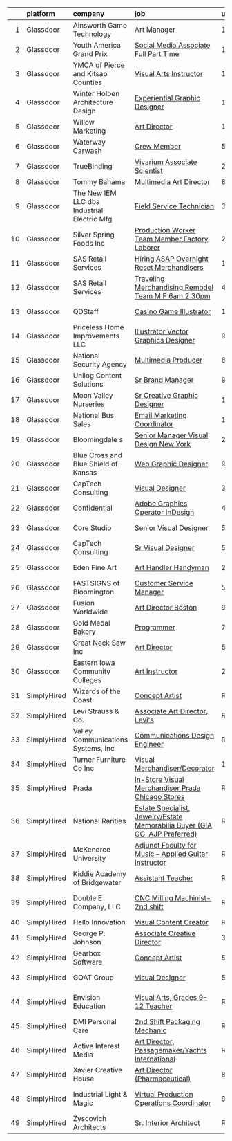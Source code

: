 

|    | platform    | company                                     | job                                                                                                                                                                                                                                                                                                                                                                                                                                                                                                                                                                                                                                                                                                                                                                                                                                                                                                                                                                                                                                                                                                                                                                                                                                                                                                                                                                                                                                                       | update_time   | location             |
|---:|:------------|:--------------------------------------------|:----------------------------------------------------------------------------------------------------------------------------------------------------------------------------------------------------------------------------------------------------------------------------------------------------------------------------------------------------------------------------------------------------------------------------------------------------------------------------------------------------------------------------------------------------------------------------------------------------------------------------------------------------------------------------------------------------------------------------------------------------------------------------------------------------------------------------------------------------------------------------------------------------------------------------------------------------------------------------------------------------------------------------------------------------------------------------------------------------------------------------------------------------------------------------------------------------------------------------------------------------------------------------------------------------------------------------------------------------------------------------------------------------------------------------------------------------------|:--------------|:---------------------|
|  1 | Glassdoor   | Ainsworth Game Technology                   | [Art Manager](https://www.glassdoor.com/partner/jobListing.htm?pos=103&ao=1110586&s=58&guid=000001820aeeab83821858e387090acb&src=GD_JOB_AD&t=SR&vt=w&ea=1&cs=1_9547a271&cb=1658040790353&jobListingId=1008008379888&cpc=C433947A107EB3A8&jrtk=3-0-1g85etau5klts801-1g85etaumii3l800-3041780d8c4a759a--6NYlbfkN0AhTaXticpO8D1EV9nGWUa2G9Nr_0uERllJkF2KKfHsNMFYg--v0VBa2EVlVO6ddzlRkD_7hgd54S8HmQI2qOUz3oheMUKKdOPuQ7QA3r2ukv7GcByo6VXxe4ufa5oGFt011b5jPUZsbu73G3HJR8dwOXPPNYBv4wslUwhKCTnl7gNtUDNRJchKfiWppPddxnkqaXx_tFms0TXkZVgY_2KoeqVBSwWE8mnVgZTzqoV5UVdCdKYxNj7bDxA875qH52HFSdsvlKWGEdLQUgUafyiV0TC4WbF_FsJs_kRsv9YKjElQmlrOHD1g7HedQtrgCw9tnnBYuLsz5yR-8MUaaQF_8fiYgzTxt7VhrzleswhT3JFa9f_hEj9kcoh6nJTMHl_G4tfSMy5gmQ7E-BGepNr9fkqk-LFHuiFh61B3vBDRt8vPv2TQN8r9Zt4r6kpCuKFtr2NThwZVUH00eyJ8T_z4VcUny9RI6uyRIGS57P6EqgBw5Ybvq41yFIo-htxmPEgWbcqR0pScTA%3D%3D)                                                                                                                                                                                                                                                                                                                                                                                                                                                                                                                                                                                        | 1d            | Las Vegas, NV        |
|  2 | Glassdoor   | Youth America Grand Prix                    | [Social Media Associate   Full Part Time](https://www.glassdoor.com/partner/jobListing.htm?pos=112&ao=1110586&s=58&guid=000001820aeeab83821858e387090acb&src=GD_JOB_AD&t=SR&vt=w&ea=1&cs=1_fb79a2fe&cb=1658040790355&jobListingId=1008008199408&cpc=7F6F94E2229B3AB5&jrtk=3-0-1g85etau5klts801-1g85etaumii3l800-669cf94dd293ec63--6NYlbfkN0DAwgduWqBP7ymGN-lTADpinz2i-23XbRAyg5ywqS-MDfYRIU0B2snNpB2OAXrUbebEcPjp_LUNcVPhPIgrw6r6Bmbg-t8B1VZm_0IBFhkx29aUFrmTZJ6bjBTs8DKuf8s5J3l9X2chcFPHeIWx7mxUrrO2QoMvCLWTMtKyc8iaz1YBlmUU4ewE9ckQ1XkHRdfgb7iVCHl4F8P1lOBWZDo20gLv4nC9LOhxH3xRtofhifh0DHTkJMt6TX3e-qRzu0V926bm0nANG0lkkAoi7RmngD7BNxw7oHKZMbVhJrRmAdM-T3M2MbMFiSkZHmJFRGV4WBukdRZ-b2UYQ-nEQ0f7tyMT3jgX8E8kRxKMWVgkR4Nc9mRbOLjKzRWUcLiz5x89IH5lCWIoRsYxjHnSwEgPw4ZS6yXk8ur5VV7hHt_GO9E2QlqP73qJhwg4ltfPYNOw25A0NN-DQQzAKGsL8xHNqbO4QGg0mQ4EwzvElsaiCBF1VZFsp9d3XTimgvdV_88%3D)                                                                                                                                                                                                                                                                                                                                                                                                                                                                                                                                                                          | 1d            | Remote               |
|  3 | Glassdoor   | YMCA of Pierce and Kitsap Counties          | [Visual Arts Instructor](https://www.glassdoor.com/partner/jobListing.htm?pos=130&ao=1110586&s=58&guid=000001820aeeab83821858e387090acb&src=GD_JOB_AD&t=SR&vt=w&ea=1&cs=1_c6b6cbfa&cb=1658040790356&jobListingId=1008008833189&cpc=5FEB1BEB8E14EF52&jrtk=3-0-1g85etau5klts801-1g85etaumii3l800-07c9732f814afbca--6NYlbfkN0C_Zhr5pT0zYOvLurlk_0vtSsrfZGmCqgoPvWX5PeIRftnf9WDQdl5A2ubwzHCMjSddw0z_CjThuETl91cGps8e193B1Q68gcpf0wlNAvZkj6oeTdEPETlhuOa9c7A2LpxLSTPVyz_-yJ6LDRnvT39-VhHXevinucm_kKaKKStABMYitGqbuTBuBU6tVsWhwst4IsGRlzX9pgrjeuVynsb59n1fSWaTCbXs6rK7BPlsc2ljhvTGQ_hCC8mv2o2-utFRWxNWW-okEWvCj9zjjGK1ws_aUK7sVJHjFucinshNLB5ySRdY3FhOIQ4PGYbYVJhFk7mlCDkl_5aG6GSJrShO2oA6EteffpuU86_oHmeoKVkIVTHHCqtmjKOM65XEdjlWleJ6_Dnfxbe1IHshLRXRzqJl-6ZrrXP293av4d0faySzKUKrISnOMhim1abvEUEHp9BkizhPcb2vqMuRogaaVl2xBb1Sf23Nm2C8wDDvS37I6Ad-elezDI2S1J7mo6I%3D)                                                                                                                                                                                                                                                                                                                                                                                                                                                                                                                                                                                           | 1d            | Sumner, WA           |
|  4 | Glassdoor   | Winter Holben Architecture   Design         | [Experiential Graphic Designer](https://www.glassdoor.com/partner/jobListing.htm?pos=122&ao=1110586&s=58&guid=000001820aeeab83821858e387090acb&src=GD_JOB_AD&t=SR&vt=w&ea=1&cs=1_920232e3&cb=1658040790355&jobListingId=1008007939737&cpc=F4EED0218A761C36&jrtk=3-0-1g85etau5klts801-1g85etaumii3l800-7533a7de50abdb8d--6NYlbfkN0D9WMuHyiUFRAVMw1vLb9mgfRMEuOrfRtKWHTw0J5TN7iSKJUY5pXAqhTZVih5QvTBCVu0gudC-AyRxMoVKMBCKILS4UVqwaUvznjP7OZ-xIqYT1P5laE94P7I490BgUA4ShgKyP-N1lvatgl1PBSlcSFxr57yeaBThktCu2K62TgU-b0K39lsgXeVKdPgHe4kffrQjTB-YnRzgylEZ9CbCk3zm8rYyvwAD2C4M9XvaKiPQVoXvm7T8d2LbY-l25955sp0GM89VnWUYcMQPv9GrdwiLCQv4hZn3IrOqMc5eyybTW_7mnD9C5JNKFVpT3dcvJVMyOhqPV2A_RpNDCNQ96I8juLPk2LVaj_mA5HmMzfvnMAxek5Jrdb49E_EOMemz_L_i1U2H2d5aZ9hVZ2-UGWoC6bl1sQg-0PVeAYAzTE6cqaOSR7_lrc_kt41V8SONdmZPFq42bw4nbuSSEsjhfgXgUAOWzX_WjuOunzdTc2hw5qRfCtgO3EAGUR6Id1k%3D)                                                                                                                                                                                                                                                                                                                                                                                                                                                                                                                                                                                    | 1d            | Kittery, ME          |
|  5 | Glassdoor   | Willow Marketing                            | [Art Director](https://www.glassdoor.com/partner/jobListing.htm?pos=111&ao=1110586&s=58&guid=000001820aeeab83821858e387090acb&src=GD_JOB_AD&t=SR&vt=w&ea=1&cs=1_25f80721&cb=1658040790354&jobListingId=1008008789038&cpc=26740BCDE5E48596&jrtk=3-0-1g85etau5klts801-1g85etaumii3l800-e1c5bec82fe9e993--6NYlbfkN0DLWr0FuvwmpNY589ecXM0wpB-l41nBtAe9mv-PvJGiqcWIKxRZcsdqV98oFXn7VmhN4ppTQWigBbFTlPMGfmSvnWgHnXfpG5uzsFdn0Y-1s1SzATcKuwwF6fgegHazqgdTHPotK7A0Ot1B7aKWyeySaX-H6avxwXV1wt3Q3BB33mh3tgLsWY8NE_zXjgz5xW-5u3kLxUj9K4RQVKgKY-Goke39NBMMoAUHkXHRvzu2PI4eV-GVgSABmJLpRBUz7U-ZqeZCwiLyL-DSvIfCVSvcyuB3SRq7IfUk_vbtbLTPTTVn_lU0uYQkg5tHomqrKjObHWVKqWOaPEXKDRce1l7AivOhRgY1sneLLaeegRZpJ19OFz5CgwpL9rfNSsYDQEBBta2xor__tYsJ0kdf0GZmQqgh3eyu5LBe0wkt5bkDRIzhal-0PgycuS4EQAm5tlQoVD9zO3Pg_t_SxcwjkllguYujIGOAMScGLqjYHutd41eGINCNR19zvWdh_x303Yw%3D)                                                                                                                                                                                                                                                                                                                                                                                                                                                                                                                                                                                                     | 1d            | Indianapolis, IN     |
|  6 | Glassdoor   | Waterway Carwash                            | [Crew Member](https://www.glassdoor.com/partner/jobListing.htm?pos=113&ao=1110586&s=58&guid=000001820aeeab83821858e387090acb&src=GD_JOB_AD&t=SR&vt=w&cs=1_c7c11e76&cb=1658040790354&jobListingId=1007997444840&cpc=61E17551093C17CB&jrtk=3-0-1g85etau5klts801-1g85etaumii3l800-9af3de5928546a8b--6NYlbfkN0D8O-H_wUvDZzcT664clKWU_YBfYT-A9tKBwOCfBRnV_8DTLOHWVafLg9R7OkzFYtRLhW_IBRsEpIGZG4ItaJ5knATdlmAIHEcttB1YPcAP2-gptM4dRNTuvJWOaaU8QTipJf9_f_hYyTtAC8DPdd81XOwm5_I_XN1gFuS52fjtjelvc-wFCVxe7fsg-bdBTJGamDvSNyzSQZJHGFtu075gz0xKKF_5_3_1cCc8pPhJdz-wD592FkQitBFMdamt2SJ5r7815u9NhQao6ja6nydi28MEJsEDyTt8ZybHJlSbw2vlMW5AWljqX1ahJRxZWUsqHIPsqvS0JZOunlFkTgh4GN6S8kwpRWixitjBY4FwHixo_RR6M3TrjR0nWraTST9byBVTEZB9xVirYrpmyOyJiVPuQNpL5fOwfyNKav45yQHrVlJGRgmuyY59LQvYoqy9-a57ocIAvNtAn1i4qdZE)                                                                                                                                                                                                                                                                                                                                                                                                                                                                                                                                                                                                                                                         | 5d            | Denver, CO           |
|  7 | Glassdoor   | TrueBinding                                 | [Vivarium Associate Scientist](https://www.glassdoor.com/partner/jobListing.htm?pos=109&ao=1110586&s=58&guid=000001820aeeab83821858e387090acb&src=GD_JOB_AD&t=SR&vt=w&ea=1&cs=1_9bbcbf4c&cb=1658040790354&jobListingId=1008005674389&cpc=20E46BB5786CE82A&jrtk=3-0-1g85etau5klts801-1g85etaumii3l800-3e03d2370179f526--6NYlbfkN0Bi-g4OEguhQEx4pjzkmulzkFDPdVMQm6g82nLRMcVRUCP1A29PFGK436SLjk-jx84KHE2YF5cnfvJPCxwMcaSITG4vZ94ebUNa_orFD94Ha_SfI0w8hZn2NSQG52MIIFHcW5eZ3Aj1_SFbCBR-_GvfWSQdMZHLojiec1uXNq4xXl8fS2CiMHjQUAPNo841GnJ9vRxlcwlnWrOoWYibydZweu8Gn2guvDiXqfle1l404gbmPFCCq3Kq9hUZfO7ezn280XVy-CG_jIeDu27GezCRzikT2Jxi4pT_4NwuLBZuMwNB2OExkxQqo5B_dptIZDGtG_4GVkUcMKqykuN03TW3usCAYYCGijCNzExOMUeEgVK0fad3qrkGF4Hhn56r-v3gLfnOtpdjloGTBJJHZdVmrp7nh2ZlMdESZgMktM90VuU9TwfxDl-xej5C4Yj84HXS3SxrqVUFtTsWlKxTwBFmkEpXxXuHHdrms3G_8QLb4PTUTabztgfUfX78sPDJI5IGKbrrxKrCtw%3D%3D)                                                                                                                                                                                                                                                                                                                                                                                                                                                                                                                                                                       | 2d            | Foster City, CA      |
|  8 | Glassdoor   | Tommy Bahama                                | [Multimedia Art Director](https://www.glassdoor.com/partner/jobListing.htm?pos=116&ao=1110586&s=58&guid=000001820aeeab83821858e387090acb&src=GD_JOB_AD&t=SR&vt=w&ea=1&cs=1_380bfb8c&cb=1658040790355&jobListingId=1007993033852&cpc=F5E96E35A1725171&jrtk=3-0-1g85etau5klts801-1g85etaumii3l800-788440ca9ee97211--6NYlbfkN0D_0J8LWFla8zJ9doFfAnwErLHU3tLe83KczdaS8_YNcz7eU9T8jjKKjsm7KOB-3gPR--a9UoLJZ2ejhuz3j4bNNav_tc5LH5FW8msRaL8UqBkz-aoNDOi_PIa6oXjH5FsE0WJtnbPXQryl63cucAAOYl9Pujt58ynqAQq3Zv6BfjC7zF4o7RcGX4yOkdlYkC5ljFIDQ7Zfxmc_ewgHEq0l20b_NQJdPEpPO78eovE32Y9g_1222RYlet41lZp8jxAQWCHVoUrh4vUdJHz0zikA6ho1D0-3V8GILRTv59HFn2G7j5nnPqoDE6ajjuBeUqPxYf3Gf951PHaOT4rZ5WgocK_TvcXOmtHhwYFUM2wbHHyvF4z3svDxxxRAQCjajMy9IHuyW9FkQB3DWAVUStCYfvXglT0OKw6iAQWu2EM2GnTLdP-rxT-ZKXQUitYfJ4QdsjRc9Pb2BxjbgmbdswahOIVNy2Rjgibhp-zLFKcT0FLn6yF950LMn2TcrruzB0mMw0zDvrKR_A%3D%3D)                                                                                                                                                                                                                                                                                                                                                                                                                                                                                                                                                                            | 8d            | Seattle, WA          |
|  9 | Glassdoor   | The New IEM LLC dba Industrial Electric Mfg | [Field Service Technician](https://www.glassdoor.com/partner/jobListing.htm?pos=115&ao=1110586&s=58&guid=000001820aeeab83821858e387090acb&src=GD_JOB_AD&t=SR&vt=w&ea=1&cs=1_e3b83c17&cb=1658040790355&jobListingId=1008003191824&cpc=923E3B470662C757&jrtk=3-0-1g85etau5klts801-1g85etaumii3l800-da9beb21a7f0c7f7--6NYlbfkN0BdDHiSlq2TKVYTvK036ioTcRDjelCKzvFOpLFiF--0iXrCtLHoAIe2aXbDUaAniWK29_uLJHz0jVpt9whyXEZ_-rzcEkdfrZ4Ek_2kQLlmgTyqW0-2GypdobL_uzwrcPkWMHdu4hV_02dShhCypT08n_vWvSjdpj_A_g_BPuqZP0Pc5z8X-6ede5u5m8t8qjiqGMZmBPQJGykJsQRCusBStj1XfvHXCmRU7e-ZFHYljyKkh2vNpe-nuZTCZ-iaFZ88Y5Tzii7XcQxhBoOFtCazEa7jd-jc0baeNk73s-aTvYJGbClT7_dg4A6bIO5_EXD2K25ghXogRO2MzhkQ1OnWyQXYFlAxeioXYQm_zS8mSwL5geGsSbhvDFDbWLxypl-Qo6irr2cReBJ2kjC6k8Ysavg_0t6CNvj_Ai9igpFhbvJccU_NeNlj6bjhP9kWrcv-LIHMb6Da89ZL22pzyucs81Uej9nVa4QE6Faitsbe4mdHoFbO4kw64m1Dia9TCxyZlt9jwntrQA%3D%3D)                                                                                                                                                                                                                                                                                                                                                                                                                                                                                                                                                                           | 3d            | Sterling, VA         |
| 10 | Glassdoor   | Silver Spring Foods Inc                     | [Production Worker Team Member Factory Laborer](https://www.glassdoor.com/partner/jobListing.htm?pos=126&ao=1110586&s=58&guid=000001820aeeab83821858e387090acb&src=GD_JOB_AD&t=SR&vt=w&ea=1&cs=1_d0785200&cb=1658040790356&jobListingId=1008006541112&cpc=6945AE2F4B03E059&jrtk=3-0-1g85etau5klts801-1g85etaumii3l800-cd0a6d56a7a1d63e--6NYlbfkN0CKUwzn5SS-P0oI-fxdtIPsR-CRXvqTpcCKj4n4EBKCjmydS4ajjoaQ9I1wTebDzF0a3jmazvHqJIZTzsJVf-XwpyHEzL_CHlLWNRDML2bd1yhqnhkzN7jazW8nxaybjk1i_sKv6WydjNdKEKhNCqsaDGTKOgAFFm-9hsUt47Vmppog0tzzOOAlRg2W6jk_jmznY8itYPgpvpFtse_nDT4zlemEUcQHyn_KEb8RKEgFchXU8rZKscFdEZtN3lRX2O2cjnURbn16nIPWitoH4r65ZUNQpll3yIr_c2m1CsnJ_HQLPL-5LMqARMEY4llNrvLlFkbubpKz9YlwY-lGJnim_DI6EPlwVLcWBd3IVNUWWa3cQKvTHPprCVjs82TSiP7FjyrBKOtOWM3CiO1Jd1bDLznedagBmGiXAusW-du--JcyVnYBci8bHZ4nlwk3i4VA69NzHK8GpClk5F6_W30gr04dXOWxVNgFaqIhx9TjdD3hcEMIbpbhaw2ZA6Pj0lAMN8W7j3I1WH8Y9Q2Klj2GOd8nL1KU6pd9UpSqsIAnzFB7Dgnqfl8GQKjUSLVmPCStP_iUfCufTn7xvNfWvCQQ8UXNKG92iIQmmMmoXey0eg%3D%3D)                                                                                                                                                                                                                                                                                                                                                                                                                                                      | 2d            | Eau Claire, WI       |
| 11 | Glassdoor   | SAS Retail Services                         | [Hiring ASAP  Overnight Reset Merchandisers ](https://www.glassdoor.com/partner/jobListing.htm?pos=129&ao=1110586&s=58&guid=000001820aeeab83821858e387090acb&src=GD_JOB_AD&t=SR&vt=w&ea=1&cs=1_1b5465f7&cb=1658040790356&jobListingId=1008009034812&cpc=ACAF1607C5C1E404&jrtk=3-0-1g85etau5klts801-1g85etaumii3l800-2946aae0659a38cb--6NYlbfkN0CQzBVlL-_S2-4_8H9JZKVxYwIQBEeV1NOJ5l8B7VNgi5PaMOrdDFq_15wQqYGG1Uc80eGMoH6lKvUW3XJCEx22YFlvVUt0zlWplNVVvGGbgSxFV2agJ6y2p9jwmOg7G9DJUL4eM9uP5578SOyH1LO756HmwzGMY3axHYzjlwJic-lHgpzllFLBd6YAwACZOQx8fqeB79WRpQv4AtyXfrY_zXNB4hT3-1fQWpGts8YUtn-wSmJ0fqxlhRN8VRtTSsbcH9YQFNeFKiZp08Qy-2K_DdnfabsEeKbS0D8r2HPXUHLQnts8Bpn7QmPrUhoBprjL9qqy2M9WniE7ZGq1zYECSnrvhKkD1Ia-VnvLeZ5-xommqSFLO_6c48A0JxNfP1_AfceFARecgDL11cgmSAQPBbXtQAA42Y1IijYDJUYo24OXwlnZg9CDXUNNzGIJx5yWzSMWw-JJhop9oGeM-VSylt1HdMAISHBy-GO-tz6VW7gBcqSCWZp3hCHxgrYvWUHbpTwhiJFtow%3D%3D)                                                                                                                                                                                                                                                                                                                                                                                                                                                                                                                                                        | 1d            | Huntington Beach, CA |
| 12 | Glassdoor   | SAS Retail Services                         | [Traveling Merchandising Remodel Team M F 6am 2 30pm](https://www.glassdoor.com/partner/jobListing.htm?pos=120&ao=1110586&s=58&guid=000001820aeeab83821858e387090acb&src=GD_JOB_AD&t=SR&vt=w&ea=1&cs=1_da767549&cb=1658040790355&jobListingId=1008000501323&cpc=6BBECBC74F3AC36E&jrtk=3-0-1g85etau5klts801-1g85etaumii3l800-2cbd00e927ff029a--6NYlbfkN0CQzBVlL-_S2-4_8H9JZKVxYwIQBEeV1NOJ5l8B7VNgi82n_aqAWjy3wJJfcKwvJ2ZwiK6V_jTcvUIT_x3jHD7tem8mGFET3IFUnTZQE277gZpivskQ_PwH6-O6C5vfuBsaAr47BXFTLOcTDcFrCSlltks_fFm9W-B3n84RhxueXDHOv4SPe8-wSjlStPuBquIVLi2d6hK3CLEumUZlaMZ4a1iqr7_OHvg4TWs7IZ9HFb7DUnpCWlOGRUJHjtpC2nZxPXFU0yHszhie0zlqgUIJmFHDIgNEENEa8u2xrbYbta0ENUp5jHiD9Ta5Y_2DwIZCtx1IfToXy7JSdHsI943Yr_PnivgXKF00CtFk_lrEVi9Do8YhO2w7lx4PWQmQe28omKBhcDAPnFJjg337WweDPnymOta6HN6VI9-X7hk9zIGNPq-4DCb8VP6XO-S8NkoxNrBQOoAcQvD7czK47i7LfkmmW_lQBONnjRMurV9CbipaywcKBdf9w9CpPVU5hF7ZyiHJxaCh-WSs0ITkwaIsTrQDzrm0uewg9G2wD1JvCO4tMomQMrIL)                                                                                                                                                                                                                                                                                                                                                                                                                                                                                                            | 4d            | Saint Louis, MO      |
| 13 | Glassdoor   | QDStaff                                     | [Casino Game Illustrator](https://www.glassdoor.com/partner/jobListing.htm?pos=127&ao=1110586&s=58&guid=000001820aeeab83821858e387090acb&src=GD_JOB_AD&t=SR&vt=w&ea=1&cs=1_7c38ac97&cb=1658040790356&jobListingId=1007979465017&cpc=D2F1DE17EE1F43B9&jrtk=3-0-1g85etau5klts801-1g85etaumii3l800-7b5571057083f71e--6NYlbfkN0BK9GXDcakwdiqmeo8o-2GvkYnmPkq7xevAHdeF_847qkpPJo8-WyfGxHsHPe4cA6EI7EtJnTtXxg2G6TxjzkWSjN-_eoC0CQqc2RAq2MV5g6TovBKQDk7CcqvV3amJm8rIfBPyOGl_nc6LyWzqcbr5tu7ooFcLrIX_cxWhA8bZqCmVqt4J3dHYAGd46qJejN6gs4thIiDgrIynIYHXGe4A4Ef5xRGkxjlAMn6yZrEn4mS9I9SVEdyDgT8_5fii6oiT5eKmUccSQTlPP_Ghr-pB2WKfMlksiQi1Ffi8XG9eHyFR4viKGPFmNe0wxkcrhtGhGVc9blCKiXWOLtv4Oi35wWsLvk_EHI_etP3wCUCnlAmq3Pacx-S7ynasoY5IN0MXHldPM3Z-ogRKg-LnakaCLQikcqWohCK3OEgsrNiDzl0IIP0AoOmM0GFXOQWNm5W9mrJRVgTnanLRlufObgPrvEyjEk84DDF_efy0e2h1Mg%3D%3D)                                                                                                                                                                                                                                                                                                                                                                                                                                                                                                                                                                                                            | 13d           | Escondido, CA        |
| 14 | Glassdoor   | Priceless Home Improvements  LLC            | [Illustrator   Vector Graphics Designer](https://www.glassdoor.com/partner/jobListing.htm?pos=128&ao=1110586&s=58&guid=000001820aeeab83821858e387090acb&src=GD_JOB_AD&t=SR&vt=w&ea=1&cs=1_9e8c8ff5&cb=1658040790356&jobListingId=1007990351779&cpc=01657B10174A43CF&jrtk=3-0-1g85etau5klts801-1g85etaumii3l800-2611e5a9059534b8--6NYlbfkN0CO3TUFr4URSSPX6l5TkkvVasDt3AClMGcpanEz9GSmtas3hvN532OzG2KV7dqt_BjTS7KI1YO_YRHQFUtq3mgbsywGwSfCjmcTIVn8kRUrrLpWiQgzocsFqE4Fkmk6LdmdL0_OnbGjrDPxeEu8zEZaoNUSWde3zRV8DzoSYluHBsM0iSMw4YYUIH8cVsz-GWkvEvj-YraATdjdPCPAZBHV5JgafWC-269xDs-9HYoKXHEt0qHfNNM-Xe-J2VkWLlg1ZGOhUokXEvibS_cWcaxaxLszu27nv2aT5HpGNsCJiy8ZdtbaUSvS1KMGuu91DFJ-3uAQnavwp5mRzuPtGpU2a2av0RbwWjJik9OgQV9PI5LCIq_ppk1f8cJzAD3jUM8XPcqn_Mg-puteQVpznvzkR5MkYhm-BZh1Sq4JO_IOam6u8VeFqeixkzWv_UG3IQYZCP2pY2EOkNkMBToJXaKEibDM2Bf83nBu4ShBgUedTYoOnD0K3TZFhAHXBWLNT3h6yavbZVSL8j_AbFRjcETf)                                                                                                                                                                                                                                                                                                                                                                                                                                                                                                                                                         | 9d            | Brandywine, MD       |
| 15 | Glassdoor   | National Security Agency                    | [Multimedia Producer](https://www.glassdoor.com/partner/jobListing.htm?pos=125&ao=1110586&s=58&guid=000001820aeeab83821858e387090acb&src=GD_JOB_AD&t=SR&vt=w&cs=1_564bf0df&cb=1658040790356&jobListingId=1007993375710&cpc=444700D72F2ECBCE&jrtk=3-0-1g85etau5klts801-1g85etaumii3l800-220c831acd0bd84b--6NYlbfkN0AC5S5KfpcrE62cRuYLg6qW_HWiPjKHP06qk-AGfbwYtGlr3wcSMURH9oqKq1q2FCeFdF-hDASgdfb-tVnNfNiv33OhXMBcetZrCWqK5PvNEGBbxq02kyraPivYhiIaFSxNcGgWJ-bzkon-S78Jn4FQOuToT1FsynWmW2qfQQnLBQxM_UFhrwYL2HbVi8KmuXD272WdAY5EU7XGjMUk6OjF615okfTKiIQc4iS-G1PEJ60vCh4EoWHDbOD14wGL4N7e66F7KqfJnm0rPeLzTPUYH83uGfKYtYw7oBxeTRXRAlE1ZnCX4_a4kdwaIDmNMhoeRfiRy0ObBfVo7-GSflgqysePyNsxdbw8i7KcBi-lX0EQttR1Rb-Ls6zHb4nvnqaOI-AzoiU_rm-aKyc2k-9JgZ0IkJRTWDpaSq3AQEif8du60sagSW4q47Hwqz30rZ2-wbHdd3iixOaslLxI4M_TEEVYolLk-LQ%3D)                                                                                                                                                                                                                                                                                                                                                                                                                                                                                                                                                                                                                                   | 8d            | Fort Gordon, GA      |
| 16 | Glassdoor   | Unilog Content Solutions                    | [Sr  Brand Manager](https://www.glassdoor.com/partner/jobListing.htm?pos=119&ao=1110586&s=58&guid=000001820aeeab83821858e387090acb&src=GD_JOB_AD&t=SR&vt=w&ea=1&cs=1_0e23d480&cb=1658040790355&jobListingId=1007990741087&cpc=21001CD36CB5FE0E&jrtk=3-0-1g85etau5klts801-1g85etaumii3l800-dec8cc91462a8b7a--6NYlbfkN0CdcVd3SDA1nO7RkKTAACmPV4xEt72Vls8LI2dqcgyOeHNqV6Hhxq85iSubF1_KUbvJ254BQd5CJPQdYDybA5AJkC0tAszT3pNE-5JRusaPzklNDF38A1C4UW-Fv4FIG26QJVdfQ5bxRYDj9PXcec-A8R5OJswS-TczZqrsiAtZCngu74MSfQlokfw6Ee8U3QU3P9266Iafm8f5yqqwlJRmba53Yi4W3xu-fi4DJyQTS8pJ7xNVLBT2GtwW8A3ltUZpj19Iz0Hzl1Fzgv9uKbgHtXMrF3f5nUMGmoJfT8u5ksHbIH874-UqUVeopx5vveoLTHWk7a3bEdHN1KvFmJKMoiJo8ZRrZp3i9YTfbiwTkE89jT95UOgvXpahCSkAPpKg3XrWaz5ia9xPBtXZSaVIqlG2rM5GdyHkwdoLR5KJRe64uUPs2mX8YQs6RHbe4xUMNbA5aQHX6K_VcnWgivUpvQtckyJMQw_nj2voYFrjdQwiBUmKBOGib7Ij72WaEnA%3D)                                                                                                                                                                                                                                                                                                                                                                                                                                                                                                                                                                                                | 9d            | Remote               |
| 17 | Glassdoor   | Moon Valley Nurseries                       | [Sr  Creative Graphic Designer](https://www.glassdoor.com/partner/jobListing.htm?pos=114&ao=1110586&s=58&guid=000001820aeeab83821858e387090acb&src=GD_JOB_AD&t=SR&vt=w&ea=1&cs=1_3de39b8f&cb=1658040790355&jobListingId=1007987586374&cpc=ABD31432EBADCA3A&jrtk=3-0-1g85etau5klts801-1g85etaumii3l800-2dc8b1d91e759f31--6NYlbfkN0CtYVjMIh5haAAiJ9gOyIueHAJ7ifDipeAmUsIwS91L00T9yPHEV-4ryS8uDvFbiFhYj1v6lxMLSY7PZOCO0MrMz3iTwxexNbaphAbaDXZO5fHYbEtv-UGMBItqODB3n2k7RaCx5Nql62VwAXgZsj7B0aB8z1MnQ4WQwzOwrYBW7dNPiIRuztUGl9bTwUvOQuLsE574_8JupR1Up_nOJhYjrLGx5mFraP02q0V7plKXgrGdWMxY7tmY8JKVQvog-SOGkJ1BAHEMnzKy-7KZJlrx9omeBN5dxi7JxiNxqRk5Y8YGrs8JXdirUDliyU5ytaCQEi6jkMHVbfwnnvxOZfAZnlhU1U-Pv7A3gq4KktRYKu4mqJWOmn87tIbSoWAuTYG7xl4lqdQLoIBf4i1v7nLFex2lP36jyE8p2ZDnTs2WRLmtMFKfqV_N3URjNAY3tNhmo7uG0LdSRN-n6JX3QhJQ9gtN6btapY9ZERED7QC7IquMUdKhMlMbaaml3FKhoBaxOD2doLvDIqdKV-DsPdyK)                                                                                                                                                                                                                                                                                                                                                                                                                                                                                                                                                                  | 10d           | Scottsdale, AZ       |
| 18 | Glassdoor   | National Bus Sales                          | [Email Marketing Coordinator](https://www.glassdoor.com/partner/jobListing.htm?pos=117&ao=1110586&s=58&guid=000001820aeeab83821858e387090acb&src=GD_JOB_AD&t=SR&vt=w&ea=1&cs=1_5f685f8e&cb=1658040790355&jobListingId=1008007987417&cpc=2187E14FC6F1B769&jrtk=3-0-1g85etau5klts801-1g85etaumii3l800-1d6249b64b3b7f67--6NYlbfkN0AQI7H8vpG7P-KOqh6JPlInG1ZV9p1coyhuvB0hEXd4OKmDaUYyw77pBWojtBstCVXJK_UoreJgGGqRjzNiThm5uS9SLomDf8p3fuYEgqCue9AAGvyaA2-38nYdpQmSF1uPD5YfdUbeSJvBZrd39J88p09RMzNjcksPP65Dn1RL-OFUefyGY1EZGHVWau6ML4ip2yDjoxYTuMXiswOEyk6MzoYTmJl8VtpXxYzIfvP5wwMmVkKE91-LjKZj_nT_KLGcsfBHdam54lCzbFZrmq1p9otlIwM08VbQJsIg7i8nRd9jrPLIlw9413d-ZCGTomn4IhWZ4xF2-LkmqBa9xwVN4tnCO-HY7VLw5Taqr36ifRlFwyPgbyexeH02tEZymexjOcX1sUHlT6amOd3GV3i58GkHr5jfNuHrYnk3WZhU2ylxJhceO13gUYpVrAk_VY8XXtdUB_I55P-aFF1rR8HV4heLdAiYxMfj8jVe7JjTbR7luiHTbzBpaH6qWP9K6y3aI7740XzNIQ%3D%3D)                                                                                                                                                                                                                                                                                                                                                                                                                                                                                                                                                                        | 1d            | Tulsa, OK            |
| 19 | Glassdoor   | Bloomingdale s                              | [Senior Manager  Visual Design  New York](https://www.glassdoor.com/partner/jobListing.htm?pos=124&ao=1110586&s=58&guid=000001820aeeab83821858e387090acb&src=GD_JOB_AD&t=SR&vt=w&cs=1_16225719&cb=1658040790356&jobListingId=1008004893307&cpc=F41FEAB56D215062&jrtk=3-0-1g85etau5klts801-1g85etaumii3l800-b565de3b74c8056c--6NYlbfkN0DjHvLHG-fYDKeElzGabtytFldtxc-EIiSdXvIQjqX9HPOHCtZ6u9Fly8dqRXzOAOoTUESNsPJyXIKIBfu8ft-slvAGsnLQ09LMu103sUQu4gkxpyPePS4BawsthlVZsV41Wr2AdpOFa1TfVh9xwF3h9dxd1cqCa6lXDAXrvN1HnGNP_yjOmkDIedMlqoDqMRiqq3m0QhmfG4fh5nbMR2IBMjTfjKTLnMK76gdHSECGyabCmf0a4O8sPB00ovr9CaLRYiP3M82Fv2DCZMpCxSVREPZvrqzr1sBubRoVWaw7A6jNabQr8CIVGMjgaTytgFPVYk4gcsMnk5TcVz99lPFoy4yj8_6w3XA4uYyUdu7KEkaDA1oW-Y-5CedqzIEm7Dn1PJbSM5jefyPZycq9R5jngn1KUQL7uI0v2fU35BZpKlOqz51StZpK9XU2YAgt6ZTPXXBdFCIPvyXoXqJEShqCyVF4-4IeW1DJP6WbCOYooPAncOhAcP0QSSUVqGx3tIPhB5ZW5DM2rDXkmQBiZlUJyoM7XFgWEoKpDVlyUEPHivoP2hpTlAq5QQPhmjAKyKQ96hDUy5PYX7M07G0znc8vhZ5heySfjIOo3r0L8Ergr4gze-NhpqJiraKrX82_sVkgCwkgmn7nKlzbG-r2SdeS-IPN3q8dudCkn0HHbFZjUMn2_ibUpLmSwVO_d80hSH5F75bj8JwcM4q_l5GSP0tzem_c_WH_BV7UO69ELOtReP-Sm0JhvZPNxbXEYnLUKHXtpeJc740KRdt53sIF6Q7-E_cvzPO_5e9_EirnMu-_1HFnuR39ZTGX6038KI1zs1PUbHL2FzcPqb8UHEwNeaZpZKQEFcxA4gHemlIkcEI7EIwIq9nAQOmBEwdLKAcujMZ0eudpXbReBGVxRGS6WTdsZbQ4PDGTnhlx1gHpz690qTZopAFCATidAm9pWieww-m9BhHgCfJ8sPluJYhlfkgX5zvm3lNjcz8t_g-ii1W1ixOPXIX1Pu3OJd5K8uPcYe82-zXlNKQeJXMVpPmY-EeS37FAfCQ5HysQq5EMJXJylQ%3D%3D) | 2d            | Long Island City, NY |
| 20 | Glassdoor   | Blue Cross and Blue Shield of Kansas        | [Web   Graphic Designer](https://www.glassdoor.com/partner/jobListing.htm?pos=108&ao=1110586&s=58&guid=000001820aeeab83821858e387090acb&src=GD_JOB_AD&t=SR&vt=w&cs=1_bb032286&cb=1658040790354&jobListingId=1007990691312&cpc=63DC0C03592DB700&jrtk=3-0-1g85etau5klts801-1g85etaumii3l800-a646a3c5cc0d5ebb--6NYlbfkN0C0fM3cAMPIJxx2YJu0-54AUzYyvdboEQAVt4G_xOBTWEOaDebnHlkXFTc2Kq0ZccTKs_m4kr2IGIqRKB-1jaqsIt8-Q80KNCB6stC69y0_zLiFe1CnqDWQFScQ-vNNv8K_7ON31hz0iQWH5w9u6c6B-QGCtvlm6wmT8QXnqjnMIMmSgSnU9XlChhTsGkFNzO8rzN5On30IyyA7b6TUwRsTk9VvG5aa5-GCfAvB9ouWsRjdsYcm6i5nR8D4A3tO9pXt3fQqrLChpwiOcuZx9BN4SOsqbiV1rUoU-fFbn_mY-HGfrl7AhqaJodTaKyTGxmjyEz1CzC-Zxehgt9ML4Ue-m52gXKCZP-oOMOjedD3f2cLgwrIciZIS2900kMLAaPQaaj94W8FAqFxbISjnyk7i6p7cXkVgO21Q0J7UlqDf4phQVrT6OG0X498JIOJkbvBwrA0YrhfRl7Hu7maRbgOlYJFbJOsgVQsA7lCZW9F7_klUwIjc0SKeVTd61RmnmlEVgOTFNSiq3lEizoPm0nhFFkg8lgZM69UEpdWwd7sokvU0aZjv-JOuDAPo_WG4GEpkU62Woe59xKIzepWImdFq)                                                                                                                                                                                                                                                                                                                                                                                                                                                                                                              | 9d            | Topeka, KS           |
| 21 | Glassdoor   | CapTech Consulting                          | [Visual Designer](https://www.glassdoor.com/partner/jobListing.htm?pos=105&ao=1110586&s=58&guid=000001820aeeab83821858e387090acb&src=GD_JOB_AD&t=SR&vt=w&cs=1_a8882752&cb=1658040790353&jobListingId=1008003194124&cpc=CAF32EB92433BC76&jrtk=3-0-1g85etau5klts801-1g85etaumii3l800-2181f63374b0d287--6NYlbfkN0C-mR1ZtwhmWgbpAGYrGeuq4xPR2KOBpZfnBAZtYXWyR9WrJtQ8LEQuV4O4yp_28rpEmMBbIuIqBgVIx7lQxd9p2D1K-fI5sq82eu4I-hSFCappf8rFXIaDZfm2wo46bEjrTvgICWIUTmXbKReHTBWcOeBGn6F-LBbcH30JhYVztOfP1vsrkPLv-pZMTmGNhdc4ZDUOOrhAsnOh9eyq6oy5kDlim7ktYnZxlxXXo1yXM3eFrC6mBUWKjiEhTtYOQIX_12Ojuc4AQkuL4HPxadU71aNa8jtXfTXLTsPjBOuNw142kDKBQL5lZ1ZhCM8rxaxAyU9itw4UmzV5NohIjwYPn6Y_T-iRUc1Cnk27QVyNfndHcehrPqrxcUcMhVLn6RBs3v8bBpAxKVRHHMfU3qrU26nY6suVJLJdV1Com2qVl95W5OvceLwWPLB-CGVdLeSMOF7rEQDMcR-UO-ZhGWuR9pFLeG3or8fsxM1917Fs5O8muKmRDwDcQrqK0CWdx1jn3-AxuL5JKdhYR4hr25Qm0PtwipxVJH0VL1r67vIeeDn48B--oY2JR62J7JfMVfJoiyIuWYJoELpcLaTJCN2z)                                                                                                                                                                                                                                                                                                                                                                                                                                                                                                                     | 3d            | Atlanta, GA          |
| 22 | Glassdoor   | Confidential                                | [Adobe Graphics Operator   InDesign](https://www.glassdoor.com/partner/jobListing.htm?pos=118&ao=1110586&s=58&guid=000001820aeeab83821858e387090acb&src=GD_JOB_AD&t=SR&vt=w&ea=1&cs=1_6aa889d7&cb=1658040790355&jobListingId=1007999877998&cpc=8A48E7D5890B96AC&jrtk=3-0-1g85etau5klts801-1g85etaumii3l800-f682df3b885a6a5c--6NYlbfkN0DTcTLSAmZIud1reaF0hsWUyS703y7Q8UJrejUNubs157g7zI1BmR-enYqbP4VqzFHy1pop3CMORV85ysoejOX4E7U53XJFe3Gri_ZM1G4nRKy1I15jYrJ8ruNyT37jv8N2nU5dMf2jZ49xqH-mCA-2VCzOFqDXbcNS85yaIrBkXnKUYvM0wN4g1sSFRwpWFKKSvy7UR41Ui-G-pj5LegbgLuI0opXHMM7lUU9lAGdcqiTXpCbhZkUlmPqCOLNENEyZQyYb60HwaD0GdqxywgkDQc66bCBeGyyjrcDvuEtEQs1FybmseCA5gob-DGh_DDvSYJ3YZZGG4KxYEmiYiFCCRB-Y6y2Ktl57AN5GycgUHhM0RIiuHL-bilQ7TOChGadpBnHRLH2sX-MF3AAFDn528i52-wG58QfXui2paOMTuqMqIvRLu8I7BcLJymDUH-KwFVgpVYKP5fSTvyb7NDEZQaGUBfDBlUmoimMX9gySnqiHM6NHBW8_s5mdbNYRqlxvWfujBN6IhQ%3D%3D)                                                                                                                                                                                                                                                                                                                                                                                                                                                                                                                                                                 | 4d            | Little Ferry, NJ     |
| 23 | Glassdoor   | Core Studio                                 | [Senior Visual Designer](https://www.glassdoor.com/partner/jobListing.htm?pos=101&ao=1110586&s=58&guid=000001820aeeab83821858e387090acb&src=GD_JOB_AD&t=SR&vt=w&ea=1&cs=1_c2f63600&cb=1658040790353&jobListingId=1007998170072&cpc=E9F6AC5D3127F5AC&jrtk=3-0-1g85etau5klts801-1g85etaumii3l800-48d63c3ac00964c5--6NYlbfkN0Bzkuy17zoNwKMVjyusHhR7JNYo3SmelKzW8jp1Pa4Tk8SeJt-khgAHEKX0IAdmLptW2JPxb5jZjF-JTe4JExkzhK5R9aNjTZeqgNM2B3ylkocvTLp25Up-tSoIo_Zj0G-E4VR7BLjInHw-Ycwr76rNhzAy5BVbM1gdG_GN1IdrEmV3O-Uq83pRAhjpBpeaFHyOpR5mox2CmIIFqlSc9s5wwSwyazdSfhb8yciXJ8QZWrne1Rl-OsJTgcG8P_wLgX3xgD6sdFthlMcnOu8s1y4Ru-b5yu3AQ0aQorXcyclarR1DGFnM4Jm-UlVFTMC0_Bg0j14ACkb9_jhos4Ku9ZEZttlMYjyWacJieQXzEVYzHzykTgG7HUPjn5VURu4ZWijaX6nRthGqssmtTJUK1Evra4TnY_6mD2TfmKGVkWGwtqL0_8jBv1qlNobmCaJxiSMp1tRcEZhOLUhbZY7pduNS5zvme22sdP4_qc8yG73ljL32LmQuxZmZ5aMAabGeCA8G66AURDcS8g%3D%3D)                                                                                                                                                                                                                                                                                                                                                                                                                                                                                                                                                                             | 5d            | Cupertino, CA        |
| 24 | Glassdoor   | CapTech Consulting                          | [Sr  Visual Designer](https://www.glassdoor.com/partner/jobListing.htm?pos=106&ao=1110586&s=58&guid=000001820aeeab83821858e387090acb&src=GD_JOB_AD&t=SR&vt=w&cs=1_cd4a736e&cb=1658040790353&jobListingId=1007998073719&cpc=EE119509A2DB00C7&jrtk=3-0-1g85etau5klts801-1g85etaumii3l800-b864ff7ae82f9d49--6NYlbfkN0C-mR1ZtwhmWgbpAGYrGeuq4xPR2KOBpZfnBAZtYXWyR9WrJtQ8LEQuV4O4yp_28rrCexJf7r_z-ttM7TDws1jbrFnRXOovEchQPlpqLVMMH2fFrp2GiHvhrLD6HrN4mjH9M4jatb0aSXKlt9u8j-UcM_wumxv5VFjcN8vbch39lhZsgevU56iQ7edTkIJmOCSVjtCz6rbA9htCMRBVISE2KFeWijWvFwSPiipWORTWb1KbGTkj-A3NfgB8qRBwzjzgpNxDL7fNOE7dHJv-obAiez5fxL5cYod7BWrrBA_Yn2njuHVIhgnE5Ey8YYnvebd7GS1-qD72hOeOuJG6b8QVbvcMMUi7uPDH5tgOt9dDpxJdqs1BD-DILlsYuWbuBmQqSGF75S2cC-6KxdHSJb5T5CPz81Ar36adJeGf93F4Fdxi9PXaPoNvOMwM21OFLjsiPwL7Mhxogq017mJ1UZpP_IzefUo0EsBb9agst733xRdiQsJkIxfvO3wUadZc0AYABQxNW9823bTQD5HlnjkgZW-1dRrmqbfYfOZTxeG-wA%3D%3D)                                                                                                                                                                                                                                                                                                                                                                                                                                                                                                                                                     | 5d            | Denver, CO           |
| 25 | Glassdoor   | Eden Fine Art                               | [Art Handler Handyman](https://www.glassdoor.com/partner/jobListing.htm?pos=121&ao=1110586&s=58&guid=000001820aeeab83821858e387090acb&src=GD_JOB_AD&t=SR&vt=w&ea=1&cs=1_89480f86&cb=1658040790355&jobListingId=1008006152857&cpc=39A4E8CE329AB187&jrtk=3-0-1g85etau5klts801-1g85etaumii3l800-fd0392db1363bdba--6NYlbfkN0DsgdNIC2XqbuHcfTqQtlcpt0Xt_8A5UIHL2im3m2m6HizWVikh1wsdKDXkcenElc7F6mO8EltE9XkMa_dqnjfkJsHLDZ_ngp5xax5NZuj-4ANaeUAQ94ijhm33yz-oz64gH3fanpvzcnkrHuJtjGFdP1UpmHQSMXPncSM7EdMKzNhA7GNkii4fwNb0IDXPuyfekKzaV5YPVNZIv3JUnB8upe1VJXjGL_2MvdS7qLGl8nS1XmTD4vZ8aUpK4X3jj-xrnwmWDBr-PMUksp-FQT9t4Juop-dnENJsOAS3B9JdX-iACh8PHQMlBz_BvAjLrhX6sE6rMI_tQfzlV6aXkVp5JfNCrwNW8T6x6LUVG6nKo7wTr1KiTAuePcNL6_mxZsvKV-OF92XQF8oUbXivBZP4vPNLVfGfBbbQfx5_M2L7bx2t5faI6R5OklrZOUWrNLU0H9LWSFJXH_2gb6wLiGR7of0j8NmFBmfTo6DtJnUXH0rSKlU8KL8X-KVOstm4r5s%3D)                                                                                                                                                                                                                                                                                                                                                                                                                                                                                                                                                                                             | 2d            | New York, NY         |
| 26 | Glassdoor   | FASTSIGNS of Bloomington                    | [Customer Service Manager](https://www.glassdoor.com/partner/jobListing.htm?pos=110&ao=1110586&s=58&guid=000001820aeeab83821858e387090acb&src=GD_JOB_AD&t=SR&vt=w&ea=1&cs=1_c7a89fe3&cb=1658040790354&jobListingId=1007997493822&cpc=A1E2D04CAB10975F&jrtk=3-0-1g85etau5klts801-1g85etaumii3l800-5ab4ea92758885a9--6NYlbfkN0Ag4HHiJin5rTFfczRBsrXuq4Jjnv_DkL3vnFKwtojPq1Yb006a0NX-OjsUdtwbK1N-z7Qmm0hD4ZiwVMRrhXuagRijfQyZdbNylQHhTpcX7HVDEweEfUd8GqE8rQwCcoraOvh5uNPhkHMvYml3L_PC3RrQsiE3fA9YBkDJpgsOgdi_H20JZQGCFNqSBbXMDHs6nXNit2xj8wXsKhIpI2RX8GgZn2geT6JVD1Mnf6am7D5II7_Bfw9W8p-p91HkGHmmQawYKoVhxVEGwaMDpoHHhlxn6rC4IYmfpjqOA2AHuO2eRSL3GYG5tYBeX6sIGjvGk75MfCVjELnrB7cW4JeVpHS9ea0qgC9JBk1PJ8OIdzgPcsUkATEcnXbs4j2YFlH5R9AHLEqJInvZu59NXSVxRv2mjnFXtlGSuhp8Nd2Jy19oJ2dO0tN_BDHXYfGCFRAWm3qB5u65nbOve0UOzv6InAcTdURgaIBLYmBQY6koh4OLNjj6sP77rZV0zZg25VaGl3q0B-Vhgg%3D%3D)                                                                                                                                                                                                                                                                                                                                                                                                                                                                                                                                                                           | 5d            | Bloomington, MN      |
| 27 | Glassdoor   | Fusion Worldwide                            | [Art Director  Boston ](https://www.glassdoor.com/partner/jobListing.htm?pos=123&ao=1110586&s=58&guid=000001820aeeab83821858e387090acb&src=GD_JOB_AD&t=SR&vt=w&ea=1&cs=1_667d68d9&cb=1658040790356&jobListingId=1007990133531&cpc=4F748F1840550ABC&jrtk=3-0-1g85etau5klts801-1g85etaumii3l800-2bead9667fd9be04--6NYlbfkN0CwFtWoDprEeXypTwIQYwosmo4mcjjoRLdsNdC1nAYLAqWy-kn5kiBz-sOHzHC1O0z18Qr03uN3F-g-mZkp386wrODdRPDl6LIzvQ142l_SAzJFQJ5zBcoxmI81L3j_p2gMGsGUQX-2N-alhp6ePpVaJKT7cCJTVIyPPOQdksmRgQOJg-K6cewYytUX0lVaDbhDQkC0osZiksCNodd8A5cJ4e2paG6AgKVeJMX2HWoeyvsy4liXlxN3IAdGl8LnxFGsv51NcTA2ZEnXi0vaE5sHYj0oRV7iV3vPJQJ5ZZm9E0cKiY1T3h5B5EgwR7pcy8QoVr8pBNluxCwmzpjhva61Gdm1INHLE5eodwtkDfYBInePLoeyHt5ujO8luZEzbjwJvM9mQvDddy6BB1vwf1bwPYRRpADzlV8194svxM_1gO4XBfj9SKXdKjjAI5sAV7cUYqdVo6Sd5A%3D%3D)                                                                                                                                                                                                                                                                                                                                                                                                                                                                                                                                                                                                                                              | 9d            | Boston, MA           |
| 28 | Glassdoor   | Gold Medal Bakery                           | [Programmer](https://www.glassdoor.com/partner/jobListing.htm?pos=104&ao=1110586&s=58&guid=000001820aeeab83821858e387090acb&src=GD_JOB_AD&t=SR&vt=w&ea=1&cs=1_41475af7&cb=1658040790354&jobListingId=1007994299145&cpc=998AB1121B01004C&jrtk=3-0-1g85etau5klts801-1g85etaumii3l800-13f3d1db034032ba--6NYlbfkN0CXMltHCt2Y_w73UitGcIBOUz8fXB0LV15CNI0if6iC4J-1kOZv-4a7N68dpqLd8Yqk9Xovq29V4fwXS2q6MUH_PnyiPzu1anz3b4AWoEjojOAT772wwEL5xbrpydZkt4SRQCEbQWLB3ZnqWn__ObNL2ONfHBLntadFUFohT29chr0MsLOeHLdbtT8NB-s5sBlUuT20oVQ0J6UaKdOmhOX5rk0WRaozfZcnOlEUvYmNcr6xrld9kA1lisKe6AOqGyR3URNAoe-mC8d9sxvSxLDM5SqNXVNR9KbKKTQIV2L1ApJqV-sQ8Bzhkz4WLOepFXNOqoPTZ1-bwTE1Eg3JwIKMAwxvPgBPnVRVV6GWq2vOsJqkLtrKVAVyidIUKmtGMwG45fmTIamq3cEBP2Q931r4pT0laMT0iChyGYsEiHR-zLXcf45KdYTE5lHKOzUxM76Y6o_yMM9YB4OC5PJZpQO70sPtyyzRUip0y8lSscuKlGYejvwqcZab)                                                                                                                                                                                                                                                                                                                                                                                                                                                                                                                                                                                                                     | 7d            | Fall River, MA       |
| 29 | Glassdoor   | Great Neck Saw  Inc                         | [Art Director](https://www.glassdoor.com/partner/jobListing.htm?pos=107&ao=1110586&s=58&guid=000001820aeeab83821858e387090acb&src=GD_JOB_AD&t=SR&vt=w&ea=1&cs=1_a2d97cbd&cb=1658040790354&jobListingId=1007997632452&cpc=EE119509A2DB00C7&jrtk=3-0-1g85etau5klts801-1g85etaumii3l800-e3dcb8c1c38115db--6NYlbfkN0Af7IH--f52cTUDwFMUanxXcd3NiV5wYJyzlyk1G5yREcbC5ChRFXAh3X82OGs0h9e3iLdX59yrs3so_XEOcvQdAIvQJVL6XJpSSjJxXFm68djauz60NCeUF80eN_oiqjQ8W_wpBfA4NYZR5NvaQFBRINy5g-85uB6iwNRdbbPfXUv8Q-LoFH8CWfekWXpR84mcigdP9AVZtKP9C845v1lr_CUmAX_6yzsS1MA9M572UZTG-hjH_Hsrs5IpykkzEaoGvqj5O7XEuDBXNnYRUL6b_bbGZjV7beRiAxTlcsPJWgR7DW2c0qYELt_-CO4N3DFlRfzLUqtEWdPeJTSZtoqe8_lZrd-0YjPJh6sZRTTn85iREmjO47UFNj0TObn_-u9rwZiVbilGKjVAu--pPdSlzU0qIf_7Vf2hkgozmnBgF3mGJ-bN-ovUe54zqeLIPkwlbmto-MDVo03ZMVEAKTJThddBdFdRk8W-D9izO_PVovwhSdvsAwDpqPI60id5jTI%3D)                                                                                                                                                                                                                                                                                                                                                                                                                                                                                                                                                                                                     | 5d            | Memphis, TN          |
| 30 | Glassdoor   | Eastern Iowa Community Colleges             | [Art Instructor](https://www.glassdoor.com/partner/jobListing.htm?pos=102&ao=1110586&s=58&guid=000001820aeeab83821858e387090acb&src=GD_JOB_AD&t=SR&vt=w&ea=1&cs=1_5700b3cc&cb=1658040790353&jobListingId=1008005393575&cpc=A48DA58E24A6CC9C&jrtk=3-0-1g85etau5klts801-1g85etaumii3l800-bef134dde127351b--6NYlbfkN0CHpSnjIPxMtekS58WZl5Olhjo2iWL5RjE_Boe0ccr3Fsq_ZiJFoxf9P0rl2DJ2FP9b3yh2pJmSYlLawInGRraui6ni3VUnhy4YUF4N6Kt2E1jCRwd7gCDgcFD-pD0DOQGhNNpVp14XDS9jjWtoRVGFkbCgZamL4zLNxB5aX9Uw1u-wdTqT7gFWtXyyg_3dHJZZ6IkRi89jftWsXCydp6gvZfZXJAMxKFbVtBWnpvk2ykDpWqMEtS8x5JbBj14fiusN19g_Xyc0u1CmOprga9PDj5C--MI6vZeiYSm1K06QBcDHbCvwFxFUqbMy0mhJOMkBcRKydLAYU_oSemMrgtpzpx7TAi5ZIdEA9jWGchdwIKgLY1F-84GhUymFyNlt0vV3i6YH-Dbf6FFcJbqwn7PeN_MkJcFZckTLtJ7O9xk73ehn1QmFGfUyfYNxDraypDiBiZ8YI-7HkrRI-wnQcU3Jnf4C_c_Nnt36SCLvhnhukc6URQl_CuSmlqKd4gCF-9fHvrW_MnG_aQ%3D%3D)                                                                                                                                                                                                                                                                                                                                                                                                                                                                                                                                                                                     | 2d            | Bettendorf, IA       |
| 31 | SimplyHired | Wizards of the Coast                        | [Concept Artist](https://www.simplyhired.com/job/SjBy94XLfKSxTwcGCahgwVIgrHuwesBu7OeojswSGXPBUuUrIw-Qug?q=visual+art)                                                                                                                                                                                                                                                                                                                                                                                                                                                                                                                                                                                                                                                                                                                                                                                                                                                                                                                                                                                                                                                                                                                                                                                                                                                                                                                                     | Recently      | Bellevue, WA         |
| 32 | SimplyHired | Levi Strauss & Co.                          | [Associate Art Director, Levi's](https://www.simplyhired.com/job/mLXC4X5CEg2szod_ol90fS68O55MJj5BFGcR5b5ZVbm4aZV9kkTzag?q=visual+art)                                                                                                                                                                                                                                                                                                                                                                                                                                                                                                                                                                                                                                                                                                                                                                                                                                                                                                                                                                                                                                                                                                                                                                                                                                                                                                                     | Recently      | Remote               |
| 33 | SimplyHired | Valley Communications Systems, Inc          | [Communications Design Engineer](https://www.simplyhired.com/job/AUo7E07w2klkxUe_MpJEXKAe3q6D53g2ij9loL_ldPaRLYQDHOrlRg?q=visual+art)                                                                                                                                                                                                                                                                                                                                                                                                                                                                                                                                                                                                                                                                                                                                                                                                                                                                                                                                                                                                                                                                                                                                                                                                                                                                                                                     | Recently      | Chicopee, MA         |
| 34 | SimplyHired | Turner Furniture Co Inc                     | [Visual Merchandiser/Decorator](https://www.simplyhired.com/job/ft7qBUv1ub9LlIuKosVTTLsFcpAF6IHWA0OA-_63DbkW6nihd6ZOxQ?q=visual+art)                                                                                                                                                                                                                                                                                                                                                                                                                                                                                                                                                                                                                                                                                                                                                                                                                                                                                                                                                                                                                                                                                                                                                                                                                                                                                                                      | 1d            | Avon Park, FL        |
| 35 | SimplyHired | Prada                                       | [In-Store Visual Merchandiser Prada Chicago Stores](https://www.simplyhired.com/job/uj2FvTS64HUQU0kHjqXWLKl-QOCbviVC0vLbJJ2X2x4hcxBOuWOfjQ?q=visual+art)                                                                                                                                                                                                                                                                                                                                                                                                                                                                                                                                                                                                                                                                                                                                                                                                                                                                                                                                                                                                                                                                                                                                                                                                                                                                                                  | Recently      | Chicago, IL          |
| 36 | SimplyHired | National Rarities                           | [Estate Specialist, Jewelry/Estate Memorabilia Buyer (GIA GG, AJP Preferred)](https://www.simplyhired.com/job/Y_OfWuuaXkqyLqmT3DQ15Fq_Ah29h7Bb8A83RTe0ePlm-0Z-Q_2NUQ?q=visual+art)                                                                                                                                                                                                                                                                                                                                                                                                                                                                                                                                                                                                                                                                                                                                                                                                                                                                                                                                                                                                                                                                                                                                                                                                                                                                        | Recently      | St. Louis, MO        |
| 37 | SimplyHired | McKendree University                        | [Adjunct Faculty for Music – Applied Guitar Instructor](https://www.simplyhired.com/job/G7C8qczb_62k8-cgGHWoUDuOd89dlN43fxdpfs-c0rm75aFfN4Sacw?q=visual+art)                                                                                                                                                                                                                                                                                                                                                                                                                                                                                                                                                                                                                                                                                                                                                                                                                                                                                                                                                                                                                                                                                                                                                                                                                                                                                              | Recently      | Lebanon, IL          |
| 38 | SimplyHired | Kiddie Academy of Bridgewater               | [Assistant Teacher](https://www.simplyhired.com/job/vARPK6YtgeaH25gtXwIrQ8TFAhHvW19E9Cf9IyC0NUJWL70AbmXJ8g?q=visual+art)                                                                                                                                                                                                                                                                                                                                                                                                                                                                                                                                                                                                                                                                                                                                                                                                                                                                                                                                                                                                                                                                                                                                                                                                                                                                                                                                  | Recently      | Bridgewater, NJ      |
| 39 | SimplyHired | Double E Company, LLC                       | [CNC Milling Machinist-2nd shift](https://www.simplyhired.com/job/PB_NR4WYBXytW3lLl3cqRIdJZ-FV-swQPOkGCC5Z_moXguhw6nasBA?q=visual+art)                                                                                                                                                                                                                                                                                                                                                                                                                                                                                                                                                                                                                                                                                                                                                                                                                                                                                                                                                                                                                                                                                                                                                                                                                                                                                                                    | Recently      | West Bridgewater, MA |
| 40 | SimplyHired | Hello Innovation                            | [Visual Content Creator](https://www.simplyhired.com/job/wwxLHVOFFGa29zFDFjb3sqwdwKQdTAK9vG107ajNlvZQFc-5TxEacw?q=visual+art)                                                                                                                                                                                                                                                                                                                                                                                                                                                                                                                                                                                                                                                                                                                                                                                                                                                                                                                                                                                                                                                                                                                                                                                                                                                                                                                             | Recently      | Detroit, MI          |
| 41 | SimplyHired | George P. Johnson                           | [Associate Creative Director](https://www.simplyhired.com/job/lf8_CwMHEEGT2pUgLIxlE6FvoBm27IQ8e3VlepINbZ8QcznvN-ClHQ?q=visual+art)                                                                                                                                                                                                                                                                                                                                                                                                                                                                                                                                                                                                                                                                                                                                                                                                                                                                                                                                                                                                                                                                                                                                                                                                                                                                                                                        | 3d            | Remote               |
| 42 | SimplyHired | Gearbox Software                            | [Concept Artist](https://www.simplyhired.com/job/zm_GLgZZuFF002QCrAeJCjw_ZqLtY96Khw2P1rCnOnLcRNk6Jgl8aA?q=visual+art)                                                                                                                                                                                                                                                                                                                                                                                                                                                                                                                                                                                                                                                                                                                                                                                                                                                                                                                                                                                                                                                                                                                                                                                                                                                                                                                                     | 5d            | Frisco, TX           |
| 43 | SimplyHired | GOAT Group                                  | [Visual Designer](https://www.simplyhired.com/job/_pMABjasQnC6Kjsddnao3Avqh1mQpX-KZKVbp3CiHlY0QuQRBSVq1g?q=visual+art)                                                                                                                                                                                                                                                                                                                                                                                                                                                                                                                                                                                                                                                                                                                                                                                                                                                                                                                                                                                                                                                                                                                                                                                                                                                                                                                                    | 5d            | Los Angeles, CA      |
| 44 | SimplyHired | Envision Education                          | [Visual Arts, Grades 9-12 Teacher](https://www.simplyhired.com/job/fzX7k8nY9akYsVcaFhhnsD9Ppo0r-PYvYwUyu8Zz_aKHVKDFWEry8Q?q=visual+art)                                                                                                                                                                                                                                                                                                                                                                                                                                                                                                                                                                                                                                                                                                                                                                                                                                                                                                                                                                                                                                                                                                                                                                                                                                                                                                                   | Recently      | San Francisco, CA    |
| 45 | SimplyHired | DMI Personal Care                           | [2nd Shift Packaging Mechanic](https://www.simplyhired.com/job/Q58tGNSD6nikr7OmAkoYYm2A-0CjacQ2SLQYNtd0IqpEyWMFfZoGYQ?q=visual+art)                                                                                                                                                                                                                                                                                                                                                                                                                                                                                                                                                                                                                                                                                                                                                                                                                                                                                                                                                                                                                                                                                                                                                                                                                                                                                                                       | Recently      | Wharton, NJ          |
| 46 | SimplyHired | Active Interest Media                       | [Art Director, Passagemaker/Yachts International](https://www.simplyhired.com/job/CryW9hfG7oIpY3-jythG7-0OQUbnYD7uA_uifDwZH-upGD9C9f3SLQ?q=visual+art)                                                                                                                                                                                                                                                                                                                                                                                                                                                                                                                                                                                                                                                                                                                                                                                                                                                                                                                                                                                                                                                                                                                                                                                                                                                                                                    | Recently      | Remote               |
| 47 | SimplyHired | Xavier Creative House                       | [Art Director (Pharmaceutical)](https://www.simplyhired.com/job/g3FJiMjS5qkLOoLrnLS1CXkb4unilz8ycKIZnzyg9igCJ_ujE4YQUA?q=visual+art)                                                                                                                                                                                                                                                                                                                                                                                                                                                                                                                                                                                                                                                                                                                                                                                                                                                                                                                                                                                                                                                                                                                                                                                                                                                                                                                      | 8d            | Remote               |
| 48 | SimplyHired | Industrial Light & Magic                    | [Virtual Production Operations Coordinator](https://www.simplyhired.com/job/GoNrd8hJt9uFzdq4BsE8uE5broyUBG7lYHh-w9LEAGBerH_SJJ_H6w?q=visual+art)                                                                                                                                                                                                                                                                                                                                                                                                                                                                                                                                                                                                                                                                                                                                                                                                                                                                                                                                                                                                                                                                                                                                                                                                                                                                                                          | 9d            | San Francisco, CA    |
| 49 | SimplyHired | Zyscovich Architects                        | [Sr. Interior Architect](https://www.simplyhired.com/job/T7oet47aCOFHKQsEghPBtusux2cJdi0zmkul-G67QosaeOLXQtvx5Q?q=visual+art)                                                                                                                                                                                                                                                                                                                                                                                                                                                                                                                                                                                                                                                                                                                                                                                                                                                                                                                                                                                                                                                                                                                                                                                                                                                                                                                             | Recently      | Miami, FL            |